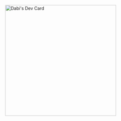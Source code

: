 
<a href="https://app.daily.dev/lefthandens"><img src="https://api.daily.dev/devcards/v2/ZmELAJk9uqzJPXpA034vD.png?type=default&r=k0q" width="356" alt="Dabi's Dev Card"/></a>
